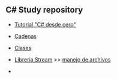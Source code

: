**C# Study repository**
-
- [Tutorial "C# desde cero"](https://www.tutorialesprogramacionya.com/csharpya/)  

- [Cadenas](https://docs.microsoft.com/es-es/dotnet/csharp/programming-guide/strings/index)  

- [Clases](https://docs.microsoft.com/es-es/dotnet/csharp/programming-guide/classes-and-structs/index)
- [Libreria Stream](https://msdn.microsoft.com/es-es/library/system.io.stream(v=vs.110).aspx) >> [manejo de archivos](https://msdn.microsoft.com/es-es/library/system.io.filestream(v=vs.110).aspx)

- 
  